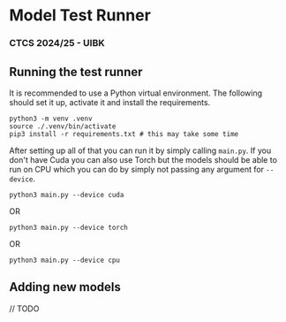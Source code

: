 # Model Test Runner
### CTCS 2024/25 - UIBK

## Running the test runner

It is recommended to use a Python virtual environment.
The following should set it up, activate it and install the requirements.

```
python3 -m venv .venv
source ./.venv/bin/activate
pip3 install -r requirements.txt # this may take some time
```

After setting up all of that you can run it by simply calling `main.py`.
If you don't have Cuda you can also use Torch but the models should be able to run on CPU which you can do by simply not passing any argument for `--device`.

```
python3 main.py --device cuda
```
OR
```
python3 main.py --device torch
```
OR
```
python3 main.py --device cpu
```

## Adding new models

// TODO
